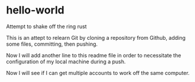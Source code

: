 # hello-world
Attempt to shake off the ring rust

This is an attept to relearn Git by cloning a repository from Github, adding some files, committing, then pushing.

Now I will add another line to this readme file in order to necessitate the configuration of my local machine during a push.

Now I will see if I can get multiple accounts to work off the same computer.

